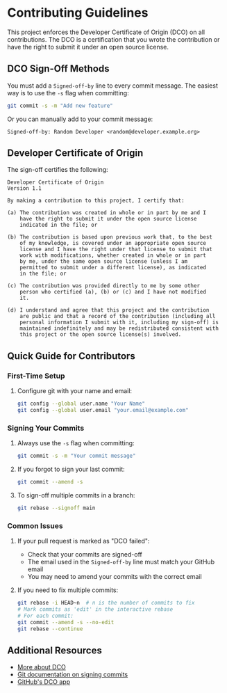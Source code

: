 # Contributing Guidelines

This project enforces the Developer Certificate of Origin (DCO) on all contributions. The DCO is a certification that you wrote the contribution or have the right to submit it under an open source license.

## DCO Sign-Off Methods

You must add a `Signed-off-by` line to every commit message. The easiest way is to use the `-s` flag when committing:

```bash
git commit -s -m "Add new feature"
```

Or you can manually add to your commit message:

```
Signed-off-by: Random Developer <random@developer.example.org>
```

## Developer Certificate of Origin

The sign-off certifies the following:

```text
Developer Certificate of Origin
Version 1.1

By making a contribution to this project, I certify that:

(a) The contribution was created in whole or in part by me and I
    have the right to submit it under the open source license
    indicated in the file; or

(b) The contribution is based upon previous work that, to the best
    of my knowledge, is covered under an appropriate open source
    license and I have the right under that license to submit that
    work with modifications, whether created in whole or in part
    by me, under the same open source license (unless I am
    permitted to submit under a different license), as indicated
    in the file; or

(c) The contribution was provided directly to me by some other
    person who certified (a), (b) or (c) and I have not modified
    it.

(d) I understand and agree that this project and the contribution
    are public and that a record of the contribution (including all
    personal information I submit with it, including my sign-off) is
    maintained indefinitely and may be redistributed consistent with
    this project or the open source license(s) involved.
```

## Quick Guide for Contributors

### First-Time Setup

1. Configure git with your name and email:
   ```bash
   git config --global user.name "Your Name"
   git config --global user.email "your.email@example.com"
   ```

### Signing Your Commits

1. Always use the `-s` flag when committing:
   ```bash
   git commit -s -m "Your commit message"
   ```

2. If you forgot to sign your last commit:
   ```bash
   git commit --amend -s
   ```

3. To sign-off multiple commits in a branch:
   ```bash
   git rebase --signoff main
   ```

### Common Issues

1. If your pull request is marked as "DCO failed":
   - Check that your commits are signed-off
   - The email used in the `Signed-off-by` line must match your GitHub email
   - You may need to amend your commits with the correct email

2. If you need to fix multiple commits:
   ```bash
   git rebase -i HEAD~n  # n is the number of commits to fix
   # Mark commits as 'edit' in the interactive rebase
   # For each commit:
   git commit --amend -s --no-edit
   git rebase --continue
   ```

## Additional Resources

- [More about DCO](https://developercertificate.org/)
- [Git documentation on signing commits](https://git-scm.com/docs/git-commit#Documentation/git-commit.txt--s)
- [GitHub's DCO app](https://github.com/apps/dco)